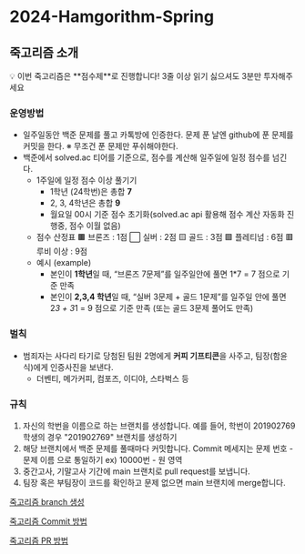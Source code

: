 # 2024-Hamgorithm-Spring

## 죽고리즘 소개

<aside>
💡 이번 죽고리즘은 **점수제**로 진행합니다! 3줄 이상 읽기 싫으셔도 3분만 투자해주세요

</aside>

### 운영방법

-   일주일동안 백준 문제를 풀고 카톡방에 인증한다. 문제 푼 날엔 github에 푼 문제를 커밋을 한다.
    ※ 무조건 푼 문제만 푸쉬해야한다.
-   백준에서 solved.ac 티어를 기준으로, 점수를 계산해 일주일에 일정 점수를 넘긴다.
    -   1주일에 일정 점수 이상 풀기기
        -   1학년 (24학번)은 총합 **7**
        -   2, 3, 4학년은 총합 **9**
        -   월요일 00시 기준 점수 초기화(solved.ac api 활용해 점수 계산 자동화 진행중, 점수 이월 없음)
    -   점수 산정표
        🟫 브론즈 : 1점
        ⬜ 실버 : 2점
        🟨 골드 : 3점
        🟩 플레티넘 : 6점
        🟥 루비 이상 : 9점
    -   예시 (example)
        -   본인이 **1학년**일 때, “브론즈 7문제”를 일주일안에 풀면 1\*7 = 7 점으로 기준 만족
        -   본인이 **2,3,4 학년**일 때, “실버 3문제 + 골드 1문제”를 일주일 안에 풀면 2*3 + 3*1 = 9 점으로 기준 만족 (또는 골드 3문제 풀어도 만족)

### 벌칙

-   범죄자는 사다리 타기로 당첨된 팀원 2명에게 **커피 기프티콘**을 사주고, 팀장(함윤식)에게 인증사진을 보낸다.
    -   더벤티, 메가커피, 컴포즈, 이디야, 스타벅스 등

### 규칙

1. 자신의 학번을 이름으로 하는 브랜치를 생성합니다. 예를 들어, 학번이 201902769 학생의 경우 "201902769" 브랜치를 생성하기
2. 해당 브랜치에서 백준 문제를 풀때마다 커밋합니다. Commit 메세지는 문제 번호 - 문제 이름 으로 통일하기 ex) 10000번 - 원 영역
3. 중간고사, 기말고사 기간에 main 브랜치로 pull request를 보냅니다.
4. 팀장 혹은 부팀장이 코드를 확인하고 문제 없으면 main 브랜치에 merge합니다.

[죽고리즘 branch 생성](https://www.notion.so/branch-cb779a068cc646889d3603961b54f323?pvs=21)

[죽고리즘 Commit 방법](https://www.notion.so/Commit-6bb1d7918606408daee57a23c279f851?pvs=21)

[죽고리즘 PR 방법](https://www.notion.so/PR-b1db8647648d404db01581a574785d93?pvs=21)
